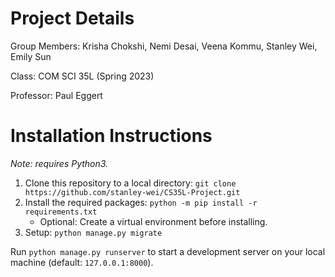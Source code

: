 # Project Details
Group Members: Krisha Chokshi, Nemi Desai, Veena Kommu, Stanley Wei, Emily Sun

Class: COM SCI 35L (Spring 2023)

Professor: Paul Eggert

# Installation Instructions
*Note: requires Python3.*
<ol>
  <li>Clone this repository to a local directory: <code>git clone https://github.com/stanley-wei/CS35L-Project.git</code>
  <li>Install the required packages: <code>python -m pip install -r requirements.txt</code>
    <ul>
      <li>Optional: Create a virtual environment before installing.</li>
    </ul>
  <li>Setup: <code>python manage.py migrate</code>
</ol>
Run <code>python manage.py runserver</code> to start a development server on your local machine (default: <code>127.0.0.1:8000</code>).
